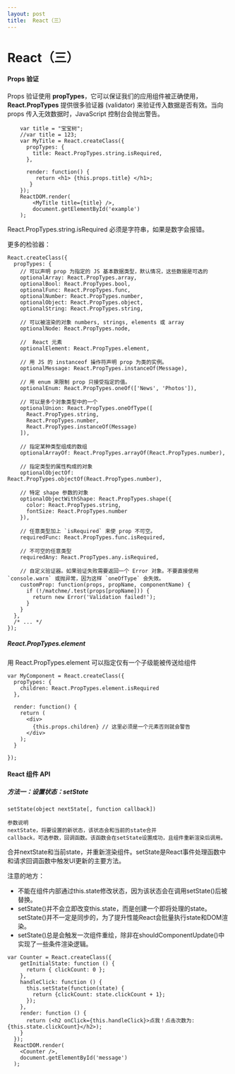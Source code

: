```yaml
---
layout: post
title:  React（三）
---
```




# React（三）


#### Props 验证


Props 验证使用 **propTypes**，它可以保证我们的应用组件被正确使用，**React.PropTypes** 提供很多验证器 (validator) 来验证传入数据是否有效。当向 props 传入无效数据时，JavaScript 控制台会抛出警告。

```
    var title = "宝宝树";
    //var title = 123;
    var MyTitle = React.createClass({
      propTypes: {
        title: React.PropTypes.string.isRequired,
      },

      render: function() {
         return <h1> {this.props.title} </h1>;
       }
    });
    ReactDOM.render(
        <MyTitle title={title} />,
        document.getElementById('example')
    );

```

React.PropTypes.string.isRequired  必须是字符串，如果是数字会报错。



更多的检验器：


```
React.createClass({
  propTypes: {
    // 可以声明 prop 为指定的 JS 基本数据类型，默认情况，这些数据是可选的
    optionalArray: React.PropTypes.array,
    optionalBool: React.PropTypes.bool,
    optionalFunc: React.PropTypes.func,
    optionalNumber: React.PropTypes.number,
    optionalObject: React.PropTypes.object,
    optionalString: React.PropTypes.string,
 
    // 可以被渲染的对象 numbers, strings, elements 或 array
    optionalNode: React.PropTypes.node,
 
    //  React 元素
    optionalElement: React.PropTypes.element,
 
    // 用 JS 的 instanceof 操作符声明 prop 为类的实例。
    optionalMessage: React.PropTypes.instanceOf(Message),
 
    // 用 enum 来限制 prop 只接受指定的值。
    optionalEnum: React.PropTypes.oneOf(['News', 'Photos']),
 
    // 可以是多个对象类型中的一个
    optionalUnion: React.PropTypes.oneOfType([
      React.PropTypes.string,
      React.PropTypes.number,
      React.PropTypes.instanceOf(Message)
    ]),
 
    // 指定某种类型组成的数组
    optionalArrayOf: React.PropTypes.arrayOf(React.PropTypes.number),
 
    // 指定类型的属性构成的对象
    optionalObjectOf: React.PropTypes.objectOf(React.PropTypes.number),
 
    // 特定 shape 参数的对象
    optionalObjectWithShape: React.PropTypes.shape({
      color: React.PropTypes.string,
      fontSize: React.PropTypes.number
    }),
 
    // 任意类型加上 `isRequired` 来使 prop 不可空。
    requiredFunc: React.PropTypes.func.isRequired,
 
    // 不可空的任意类型
    requiredAny: React.PropTypes.any.isRequired,
 
    // 自定义验证器。如果验证失败需要返回一个 Error 对象。不要直接使用 `console.warn` 或抛异常，因为这样 `oneOfType` 会失效。
    customProp: function(props, propName, componentName) {
      if (!/matchme/.test(props[propName])) {
        return new Error('Validation failed!');
      }
    }
  },
  /* ... */
});

```


##### React.PropTypes.element

用 React.PropTypes.element 可以指定仅有一个子级能被传送给组件

```
var MyComponent = React.createClass({
  propTypes: {
    children: React.PropTypes.element.isRequired
  },

  render: function() {
    return (
      <div>
        {this.props.children} // 这里必须是一个元素否则就会警告
      </div>
    );
  }

});
```




#### React 组件 API

##### 方法一：设置状态：setState

```
setState(object nextState[, function callback])

参数说明
nextState，将要设置的新状态，该状态会和当前的state合并
callback，可选参数，回调函数。该函数会在setState设置成功，且组件重新渲染后调用。
```

合并nextState和当前state，并重新渲染组件。setState是React事件处理函数中和请求回调函数中触发UI更新的主要方法。

注意的地方：

* 不能在组件内部通过this.state修改状态，因为该状态会在调用setState()后被替换。
* setState()并不会立即改变this.state，而是创建一个即将处理的state。setState()并不一定是同步的，为了提升性能React会批量执行state和DOM渲染。
* setState()总是会触发一次组件重绘，除非在shouldComponentUpdate()中实现了一些条件渲染逻辑。

```
var Counter = React.createClass({
    getInitialState: function () {
      return { clickCount: 0 };
    },
    handleClick: function () {
      this.setState(function(state) {
        return {clickCount: state.clickCount + 1};
      });
    },
    render: function () {
      return (<h2 onClick={this.handleClick}>点我！点击次数为: {this.state.clickCount}</h2>);
    }
  });
  ReactDOM.render(
    <Counter />,
    document.getElementById('message')
  );

```
